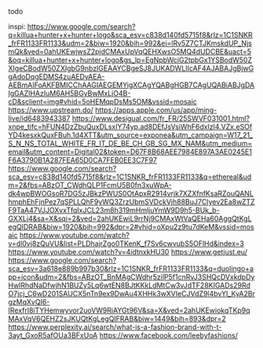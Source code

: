 todo

inspi:
https://www.google.com/search?q=killua+hunter+x+hunter+logo&sca_esv=c838d140fd5715f8&rlz=1C1SNKR_frFR1133FR1133&udm=2&biw=1920&bih=992&ei=lRv5Z7CTJKmskdUP_NjsmQk&ved=0ahUKEwjwsZ2pjdCMAxUpVqQEHXwsO5MQ4dUDCBE&uact=5&oq=killua+hunter+x+hunter+logo&gs_lp=EgNpbWciG2tpbGx1YSBodW50ZXIgeCBodW50ZXIgbG9nbzIGEAAYCBgeSJ8JUKADWLIIcAF4AJABAJgBjwGgAdoDqgEDMS4zuAEDyAEA-AEBmAIFoAKFBMICChAAGIAEGEMYigXCAgYQABgHGB7CAgUQABiABJgDAIgGAZIHAzIuM6AH5BGyBwMxLjO4B-cD&sclient=img#vhid=5oHEMqpDsMs5OM&vssid=mosaic
https://www.upstream.do/
https://apps.apple.com/us/app/ming-live/id6483943387
https://www.desigual.com/fr_FR/25SWVF031001.html?xnpe_tifc=hFUN4DzZbuQuxDLsxIY74yp.ad8DEfJsVsiWhF6dxIzl4.VZx.eSOfYD4kesxkQuxFBuh.1d4XTT&utm_source=exponea&utm_campaign=W17_21_S_N_NS_TOTAL_WHITE_FR_IT_DE_BE_CH_GB_SG_MX_NAM&utm_medium=email&utm_content=Digital02&token=D67F8B68AEE7984E897A3AE0245E1F6A3790B1A287FEA65D0CA7FEB0EE3C7F97
https://www.google.com/search?sca_esv=c838d140fd5715f8&rlz=1C1SNKR_frFR1133FR1133&q=ethereal&udm=2&fbs=ABzOT_CWdhQLP1FcmU5B0fn3xuWpA-dk4wpBWOGsoR7DG5zJBkzPWUS0OtApxR2914vrjk7XZXfnfKsaRZouQANLhmphEhFjnPez7qSPLLQhF9yWQ3ZrzUbmSVDckVjh88BuJ7CIyev2Ea8wZTZF9TaA47VJJOXvxTfqIxJCL23m8h319mHmljuYmW9D9h5-BUk_b-GXXLj4&sa=X&sqi=2&ved=2ahUKEwiL9rrNj9CMAxWtVaQEHa60AggQtKgLegQIDRAB&biw=1920&bih=992&dpr=2#vhid=oXpu2z9tu7dKeM&vssid=mosaic
https://www.youtube.com/watch?v=dl0vj8zQuVU&list=PLDhajrZgo0TKenK_f7Sv6cwvubS5OFlHd&index=3
https://www.youtube.com/watch?v=4idtnxkHU30
https://www.getjust.eu/
https://www.google.com/search?sca_esv=3a618e889b997b30&rlz=1C1SNKR_frFR1133FR1133&q=duolingo+app+icon&udm=2&fbs=ABzOT_BnMAgCWdhr5zilP5f1cnRvJ3SHQcDVxkdpDyHwlRhdNaDfwjhN1BUZy5Lq6wtEN8BJtKKkLdMtCw3vJdTF28KIGADs29RdO7jcj_C6wD201SAUCX5nTn9ex9DwAu4XHHk3wXVIeCJVdZ9l4bvYI_KyA2BrgzMqXvQI6-IRexfrl8iTYHemwyvor2uoVW9RiAYGt96V&sa=X&ved=2ahUKEwiokqTKp9qMAxVqV6QEHZ2sJKUQtKgLegQIFRAB&biw=1449&bih=893&dpr=2
https://www.perplexity.ai/search/what-is-a-fashion-brand-with-t-3ayt_GxoR5afOUa3BFxUoA
https://www.facebook.com/leebyfashions/
